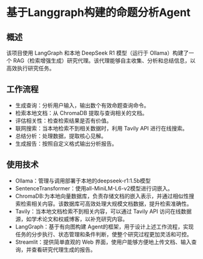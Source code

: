 # 基于Langgraph构建的命题分析Agent

## 概述
该项目使用 LangGraph 和本地 DeepSeek R1 模型（运行于 Ollama）构建了一个 RAG（检索增强生成）研究代理。该代理能够自主收集、分析和总结信息，以高效执行研究任务。

## 工作流程
- 生成查询：分析用户输入，输出数个有效命题查询命令。
- 检索本地文档：从 ChromaDB 提取与查询相关的文档。
- 评估相关性：检查检索结果是否有价值。
- 联网搜索：当本地检索不到相关数据时，利用 Tavily API 进行在线搜索。
- 总结分析：处理数据，提取核心见解。
- 生成报告：按照自定义格式输出分析报告。

## 使用技术
- Ollama：管理与调用部署于本地的deepseek-r1:1.5b模型
- SentenceTransformer：使用all-MiniLM-L6-v2模型进行词嵌入。
- ChromaDB:为本地向量数据库，负责存储文档的嵌入表示，并通过相似性搜索检索相关内容。该数据库可高效处理大规模文档数据，提升检索准确性。
- Tavily：当本地文档检索不到相关内容，可以通过 Tavily API 访问在线数据源，如学术论文和权威博客，以补充研究内容。
- LangGraph：基于有向图构建 Agent的框架，用于设计上述工作流程，实现任务的分步执行、状态管理和条件判断，使整个研究过程更加灵活和可控。
- Streamlit：提供简单直观的 Web 界面，使用户能够方便地上传文档、输入查询，并查看研究代理生成的报告。

